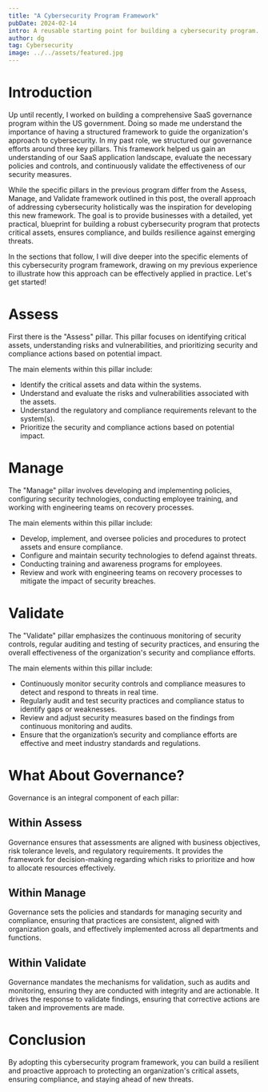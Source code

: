 ```yaml
---
title: "A Cybersecurity Program Framework"
pubDate: 2024-02-14
intro: A reusable starting point for building a cybersecurity program.
author: dg
tag: Cybersecurity
image: ../../assets/featured.jpg
---
```


# Introduction

Up until recently, I worked on building a comprehensive SaaS governance program within the US government. Doing so made me understand the importance of having a structured framework to guide the organization's approach to cybersecurity. In my past role, we structured our governance efforts around three key pillars. This framework helped us gain an understanding of our SaaS application landscape, evaluate the necessary policies and controls, and continuously validate the effectiveness of our security measures.

While the specific pillars in the previous program differ from the Assess, Manage, and Validate framework outlined in this post, the overall approach of addressing cybersecurity holistically was the inspiration for developing this new framework. The goal is to provide businesses with a detailed, yet practical, blueprint for building a robust cybersecurity program that protects critical assets, ensures compliance, and builds resilience against emerging threats.

In the sections that follow, I will dive deeper into the specific elements of this cybersecurity program framework, drawing on my previous experience to illustrate how this approach can be effectively applied in practice. Let's get started!

# Assess

First there is the "Assess" pillar. This pillar focuses on identifying critical assets, understanding risks and vulnerabilities, and prioritizing security and compliance actions based on potential impact.

The main elements within this pillar include:

- Identify the critical assets and data within the systems.
- Understand and evaluate the risks and vulnerabilities associated with the assets.
- Understand the regulatory and compliance requirements relevant to the system(s).
- Prioritize the security and compliance actions based on potential impact.

# Manage

The "Manage" pillar involves developing and implementing policies, configuring security technologies, conducting employee training, and working with engineering teams on recovery processes.

The main elements within this pillar include:

- Develop, implement, and oversee policies and procedures to protect assets and ensure compliance.
- Configure and maintain security technologies to defend against threats.
- Conducting training and awareness programs for employees.
- Review and work with engineering teams on recovery processes to mitigate the impact of security breaches.

# Validate
The "Validate" pillar emphasizes the continuous monitoring of security controls, regular auditing and testing of security practices, and ensuring the overall effectiveness of the organization's security and compliance efforts.

The main elements within this pillar include:

- Continuously monitor security controls and compliance measures to detect and respond to threats in real time.
- Regularly audit and test security practices and compliance status to identify gaps or weaknesses.
- Review and adjust security measures based on the findings from continuous monitoring and audits.
- Ensure that the organization’s security and compliance efforts are effective and meet industry standards and regulations.

# What About Governance?

Governance is an integral component of each pillar:

## Within Assess 
Governance ensures that assessments are aligned with business objectives, risk tolerance levels, and regulatory requirements. It provides the framework for decision-making regarding which risks to prioritize and how to allocate resources effectively.

## Within Manage 
Governance sets the policies and standards for managing security and compliance, ensuring that practices are consistent, aligned with organization goals, and effectively implemented across all departments and functions.

## Within Validate 

Governance mandates the mechanisms for validation, such as audits and monitoring, ensuring they are conducted with integrity and are actionable. It drives the response to validate findings, ensuring that corrective actions are taken and improvements are made.

# Conclusion

By adopting this cybersecurity program framework, you can build a resilient and proactive approach to protecting an organization's critical assets, ensuring compliance, and staying ahead of new threats.
